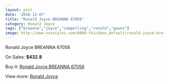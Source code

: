```yaml
---
layout: post
date: '2016-12-07'
title: "Ronald Joyce BREANNA 67056"
category: Ronald Joyce
tags: ["breanna","joyce","compelling","ronald","gowns"]
image: http://www.novstyles.com/6004-thickbox_default/ronald-joyce-breanna-67056.jpg
---
```

Ronald Joyce BREANNA 67056

On Sales: **$432.8**
<a href="https://www.novstyles.com/en/ronald-joyce/3841-ronald-joyce-breanna-67056.html"><amp-img layout="responsive" width="600" height="600" src="//www.novstyles.com/6004-thickbox_default/ronald-joyce-breanna-67056.jpg" alt="Ronald Joyce BREANNA 67056 0" /></a>

Buy it: [Ronald Joyce BREANNA 67056](https://www.novstyles.com/en/ronald-joyce/3841-ronald-joyce-breanna-67056.html "Ronald Joyce BREANNA 67056")

View more: [Ronald Joyce](https://www.novstyles.com/en/21-ronald-joyce "Ronald Joyce")